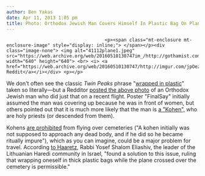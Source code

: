 ```yaml
---
author: Ben Yakas
date: Apr 11, 2013 1:05 pm
title: Photo: Orthodox Jewish Man Covers Himself In Plastic Bag On Plane
---
```


	
										<p><span class="mt-enclosure mt-enclosure-image" style="display: inline;"> </span></p><div class="image-none"> <img alt="41112plane1.jpeg" src="https://web.archive.org/web/20160510130747im_/http://gothamist.com/attachments/byakas/41112plane1.jpeg" width="640" height="640"> <br> <i> <a href="https://web.archive.org/web/20160510130747/http://imgur.com/jpOezc5">via Reddit</a></i></div> <p></p>

<p>We don&apos;t often see the classic <em>Twin Peaks</em> phrase &quot;<a href="https://web.archive.org/web/20160510130747/http://www.youtube.com/watch?v=cymp70Jn1UE">wrapped in plastic</a>&quot; taken so literally&#x2014;but a Redditor <a href="https://web.archive.org/web/20160510130747/http://www.reddit.com/r/atheism/comments/1c4jie/an_orthodox_jew_in_an_airplane_with_women_so_he">posted the above photo</a> of an Orthodox Jewish man who did just that on a recent flight. Poster &quot;FinalSay&quot; initially assumed the man was covering up because he was in front of women, but others pointed out that it is much more likely that the man is <a href="https://web.archive.org/web/20160510130747/http://en.wikipedia.org/wiki/Kohen">a &quot;Kohen&quot;,</a> who are holy priests (or descended from them). </p>

<p>Kohens <a href="https://web.archive.org/web/20160510130747/http://judaism.about.com/od/jewishbeliefsandlaws/f/kohen_dead.htm">are prohibited</a> from flying over cemeteries (&quot;A kohen initially was not supposed to approach any dead body, and if he did so he became ritually impure&quot;), which as you can imagine, could be a major problem for travel. According <a href="https://web.archive.org/web/20160510130747/http://www.haaretz.com/news/ultra-orthodox-passengers-riot-aboard-el-al-plane-over-screening-of-film-1.243447">to Haaretz</a>, Rabbi Yosef Shalom Eliashiv, the leader of the Lithuanian Haredi community in Israel, &quot;found a solution to this issue, ruling that wrapping oneself in thick plastic bags while the plane crossed over the cemetery is permissible.&quot;</p>					
										
									
				